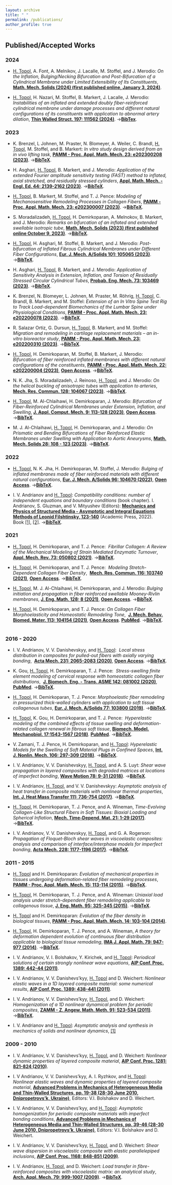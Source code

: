```yaml
---
layout: archive
title: " "
permalink: /publications/
author_profile: true
---
```




## Published/Accepted Works

### 2024


* <ins>H. Topol</ins>, A. Font, A. Melnikov, J. Lacalle, M. Stoffel, and J. Merodio:
_On the Inflation, Bulging/Necking Bifurcation and Post-Bifurcation of a Cylindrical Membrane under Limited Extensibility of Its Constituents_,
[**Math. Mech. Solids (2024) (first published online, January 3, 2024)**](https://doi.org/10.1177/10812865231214262).<br/>

* <ins>H. Topol</ins>, H. Nazari, M. Stoffel, B. Markert, J. Lacalle, J. Merodio:
_Instabilities of an inflated and extended doubly fiber-reinforced cylindrical membrane under damage processes
and different natural configurations of its constituents with application to abnormal artery dilation_,
[**Thin Walled Struct. 197: 111562 (2024)**](https://doi.org/10.1016/j.tws.2024.111562).
&rarr;[**BibTex**](https://heikotopol.github.io/publications/ThinWalledStruct2024.bib).<br/>

### 2023 

* K. Brenzel, L Johnen, M. Praster, N. Blomeyer, A. Weiler, C. Brandl, <ins>H. Topol</ins>,  M. Stoffel, and B. Markert:
_In vitro study design derived from an in vivo lifting task_,
[**PAMM - Proc. Appl. Math. Mech. 23: e202300208 (2023)**](https://doi.org/10.1002/pamm.202300208).
 &rarr;[**BibTeX**](https://heikotopol.github.io/publications/PAMM_GAMM2023DresdenBrenzel.bib).<br/>

* H. Asghari, <ins>H. Topol</ins>, B. Markert, and J. Merodio:
_Application of the extended Fourier amplitude sensitivity testing (FAST) method to inflated, axial stretched, and residually stressed cylinders_,
[**Appl. Math. Mech. - Engl. Ed. 44: 2139-2162 (2023)**](https://doi.org/10.1007/s10483-023-3060-6).
 &rarr;[**BibTeX**](https://heikotopol.github.io/publications/ApplMathMech2023.bib).<br/>

*  <ins>H. Topol</ins>, B. Markert, M. Stoffel, and T. J. Pence:
  _Modeling of Mechanosensitive Remodeling Processes in Collagen Fibers_,
[**PAMM - Proc. Appl. Math. Mech. 23: e202300007 (2023)**](https://doi.org/10.1002/pamm.202300007).
 &rarr;[**BibTeX**](https://heikotopol.github.io/publications/PAMM_GAMM2023Dresden.bib).<br/> 

* S. Moradalizadeh, <ins>H. Topol</ins>, H. Demirkoparan, A. Melnokov, B. Markert, and J. Merodio:
  _Remarks on bifurcation of an inflated and extended swellable isotropic tube_,
  [**Math. Mech. Solids (2023) (first published online October 9, 2023)**](https://doi.org/10.1177/10812865231190845).
 &rarr;[**BibTeX**](https://heikotopol.github.io/publications/MathMechSolids2023Isotropic.bib).<br/>

* <ins>H. Topol</ins>, H. Asghari, M. Stoffel, B. Markert, and J. Merodio: 
_Post-bifurcation of Inflated Fibrous Cylindrical Membranes under Different Fiber Configurations_,
[**Eur. J. Mech. A/Solids 101: 105065 (2023)**](https://doi.org/10.1016/j.euromechsol.2023.105065).
 &rarr;[**BibTeX**](https://heikotopol.github.io/publications/EurJMechA2023.bib).<br/> 

* H. Asghari, <ins>H. Topol</ins>, B. Markert, and J. Merodio:
_Application of Sensitivity Analysis in Extension, Inflation, and Torsion of Residually Stressed Circular Cylindrical Tubes_,
[**Probab. Eng. Mech.  73: 103469 (2023)**](https://doi.org/10.1016/j.probengmech.2023.103469).
&rarr;[**BibTeX**](https://heikotopol.github.io/publications/ProbabEngMech2023.bib).<br/> 

* K. Brenzel, N. Blomeyer, L. Johnen, M. Praster, M. Röhrig, <ins>H. Topol</ins>, C. Brandl, B. Markert, and M. Stoffel: 
_Extension of an In Vitro Spine Test Rig to Track Load-dependent Biomechanics of the Lumbar Spine under Physiological Conditions_,
[**PAMM - Proc. Appl. Math. Mech. 23: e202200078 (2023)**](https://doi.org/10.1002/pamm.202200078).
&rarr;[**BibTeX**](https://heikotopol.github.io/publications/PAMM_GAMM23_Brenzel.bib).<br/> 

* R. Salazar Ortiz, G. Dursun, <ins>H. Topol</ins>, B. Markert, and M. Stoffel: 
_Migration and remodeling in cartilage replacement materials – an in-vitro bioreactor study_,
[**PAMM - Proc. Appl. Math. Mech. 23: e202200310 (2023)**](https://doi.org/10.1002/pamm.202200310).
&rarr;[**BibTeX**](https://heikotopol.github.io/publications/PAMM_GAMM23_Salazar.bib).<br/> 

* <ins>H. Topol</ins>, H. Demirkoparan, M. Stoffel, B. Markert, J. Merodio: 
_Bifurcation of fiber reinforced inflated membranes with different natural configurations of the constituents_,
[**PAMM - Proc. Appl. Math. Mech. 22: e202200004 (2023)**](https://doi.org/10.1002/pamm.202200004), [**Open Access**](https://onlinelibrary.wiley.com/doi/epdf/10.1002/pamm.202200004).
&rarr;[**BibTeX**](https://heikotopol.github.io/publications/PAMM2023HT.bib).<br/> 


* N. K. Jha, S. Moradalizadeh, J. Reinoso, <ins>H. Topol</ins>, and J. Merodio: _On the helical buckling of anisotropic tubes with application to arteries_,
[**Mech. Res. Commun. 128: 104067 (2023)**](https://doi.org/10.1016/j.mechrescom.2023.104067).
&rarr;[**BibTeX**](https://heikotopol.github.io/publications/MechResCommun2023.bib).<br/> 

* <ins>H. Topol</ins>, M. Al-Chlaihawi, H. Demirkoparan, J. Merodio:
_Bifurcation of Fiber-Reinforced Cylindrical Membranes under Extension, Inflation, and Swelling_,
[**J. Appl. Comput. Mech. 9: 113-128 (2023)**](https://doi.org/10.22055/JACM.2022.40949.3677), [**Open Access**](https://jacm.scu.ac.ir/article_17657_288228a757d0f496e01686ab2db59de3.pdf).
&rarr;[**BibTeX**](https://heikotopol.github.io/publications/JApplComputMech2023.bib).<br/> 

* M. J. Al-Chlaihawi, <ins>H. Topol</ins>, H. Demirkoparan, and J. Merodio: 
_On Prismatic and Bending Bifurcations of Fiber Reinforced Elastic Membranes under Swelling with Application to Aortic Aneurysms_, 
[**Math. Mech. Solids 28: 108 - 123 (2023)**](https://doi.org/10.1177/10812865211058767).
 &rarr;[**BibTeX**](https://heikotopol.github.io/publications/MathMechSolids2023.bib).<br/>

### 2022

* <ins>H. Topol</ins>, N. K. Jha, H. Demirkoparan, M. Stoffel, J. Merodio:
_Bulging of inflated membranes made of fiber reinforced materials with different natural configurations_,
[**Eur. J. Mech. A/Solids 96: 104670 (2022)**](https://doi.org/10.1016/j.euromechsol.2022.104670), [**Open Access**](https://www.sciencedirect.com/science/article/pii/S0997753822001310/pdfft?md5=6df60cf0761f4d77b9854bd04cf33848&pid=1-s2.0-S0997753822001310-main.pdf).
 &rarr;[**BibTeX**](https://heikotopol.github.io/publications/EurJMechA2022.bib).<br/> 

* I. V. Andrianov and <ins>H. Topol</ins>:
_Compatibility conditions: number of independent equations and boundary conditions_ (book chapter).
I. Andrianov, S. Gluzman, and V. Mityushev (Editors):
[**Mechanics and Physics of Structured Media - Asymptotic and Integral Equations Methods of Leonid Filshtinsky, 123-140**](https://doi.org/10.1016/B978-0-32-390543-5.00011-6)  (Academic Press, 2022).
Book [[1]](https://www.elsevier.com/books/mechanics-and-physics-of-structured-media/andrianov/978-0-323-90543-5),
[[2]](https://www.sciencedirect.com/book/9780323905435/mechanics-and-physics-of-structured-media).
 &rarr;[**BibTeX**](https://heikotopol.github.io/publications/Book2022.bib).<br/>

### 2021

* <ins>H. Topol</ins>, H. Demirkoparan, and T. J. Pence:
 _Fibrillar Collagen: A Review of the Mechanical Modeling of Strain Mediated Enzymatic Turnover_,
[**Appl. Mech. Rev. 73: 050802 (2021)**](https://doi.org/10.1115/1.4052752).
&rarr;[**BibTeX**](https://heikotopol.github.io/publications/ApplMechRev2021.bib).<br/> 

 * <ins>H. Topol</ins>, H. Demirkoparan, and T. J. Pence:
 _Modeling Stretch-Dependent Collagen Fiber Density_,
 [**Mech. Res. Commun. 116: 103740 (2021)**](https://doi.org/10.1016/j.mechrescom.2021.103740), [**Open Access**](https://www.sciencedirect.com/science/article/pii/S0093641321000835/pdfft?md5=3688332b762eb2c887acc85575dc2f4f&pid=1-s2.0-S0093641321000835-main.pdf).
 &rarr;[**BibTeX**](https://heikotopol.github.io/publications/MechResCommun2021.bib).<br/> 

* <ins>H. Topol</ins>, M. J. Al-Chlaihawi, H. Demirkoparan, and J. Merodio:
_Bulging initiation and propagation in fiber reinforced swellable Mooney-Rivlin membranes_,
[**J. Eng. Math. 128: 8  (2021)**](https://doi.org/10.1007/s10665-021-10123-5), [**Open Access**](https://link.springer.com/content/pdf/10.1007/s10665-021-10123-5.pdf).
 &rarr;[**BibTeX**](https://heikotopol.github.io/publications/JEngMath2021.bib).<br/> 

* <ins>H. Topol</ins>, H. Demirkoparan, and T. J. Pence:
_On Collagen Fiber Morphoelasticity and Homeostatic Remodeling Tone_,
 [**J. Mech. Behav. Biomed. Mater. 113: 104154 (2021)**](https://doi.org/10.1016/j.jmbbm.2020.104154), [**Open Access**](https://www.sciencedirect.com/science/article/pii/S1751616120306974/pdfft?md5=cc084c8cb037590a03ce8f0ba960b514&pid=1-s2.0-S1751616120306974-main.pdf). [**PubMed**](https://pubmed.ncbi.nlm.nih.gov/33158790/).
 &rarr;[**BibTeX**](https://heikotopol.github.io/publications/JMechBehavBiomedMater2021.bib).<br/> 
 

### 2016 - 2020

* I. V. Andrianov, V. V. Danishevskyy, and <ins>H. Topol</ins>:
 _Local stress distribution in composites for pulled-out fibers with axially varying bonding_,
 [**Acta Mech. 231: 2065-2083 (2020)**](https://doi.org/10.1007/s00707-020-02634-6), [**Open Access**](https://link.springer.com/content/pdf/10.1007/s00707-020-02634-6.pdf).
&rarr;[**BibTeX**](https://heikotopol.github.io/publications/ActaMech2020.bib).<br/> 

* K. Gou, <ins>H. Topol</ins>, H. Demirkoparan, T. J. Pence:
 _Stress-swelling finite element modeling of cervical response with homeostatic collagen fiber distributions_,
 [**J. Biomech. Eng. - Trans. ASME 142: 081002 (2020)**](https://doi.org/10.1115/1.4045810), [**PubMed**](https://pubmed.ncbi.nlm.nih.gov/31891375/).
 &rarr;[**BibTeX**](https://heikotopol.github.io/publications/JBiomechEng2020.bib).<br/>
 
 * <ins>H. Topol</ins>, H. Demirkoparan, T. J. Pence:
_Morphoelastic fiber remodeling in pressurized thick-walled cylinders with application to soft tissue collagenous tubes_,
[**Eur. J. Mech. A/Solids 77: 103800  (2019)**](https://doi.org/10.1016/j.euromechsol.2019.103800).
 &rarr;[**BibTeX**](https://heikotopol.github.io/publications/EurJMechA2019.bib).<br/>

* <ins>H. Topol</ins>, K. Gou, H. Demirkoparan, and T. J. Pence:
 _Hyperelastic modeling of the combined effects of tissue swelling and deformation-related collagen renewal in fibrous soft tissue_,
[**Biomech. Model. Mechanobiol. 17:1543-1567  (2018)**](https://doi.org/10.1007/s10237-018-1043-6).
[**PubMed**](https://pubmed.ncbi.nlm.nih.gov/29931486/).
 &rarr;[**BibTeX**](https://heikotopol.github.io/publications/BiomechModelMechanobiol2018.bib).<br/>

* V. Zamani, T. J. Pence, H. Demirkoparan, and <ins>H. Topol</ins>:
_Hyperelastic Models for the Swelling of Soft Material Plugs in Confined Spaces_,
[**Int. J. Nonlin. Mech. 106: 297-309 (2018)**](https://doi.org/10.1016/j.ijnonlinmec.2018.04.010).
 &rarr;[**BibTeX**](https://heikotopol.github.io/publications/IntJNonlinMech2018.bib).<br/>
 
* I. V. Andrianov, V. V. Danishevskyy, <ins>H. Topol</ins>, and A. S. Luyt:
_Shear wave propagation in layered composites with degraded matrices at locations of imperfect bonding_,
[**Wave Motion 78: 9-31 (2018)**](https://doi.org/10.1016/j.wavemoti.2017.12.007).
 &rarr;[**BibTeX**](https://heikotopol.github.io/publications/WaveMotion2018.bib).<br/>
 
* I. V. Andrianov, <ins>H. Topol</ins>, and V. V. Danishevskyy:
_Asymptotic analysis of heat transfer in composite materials with nonlinear thermal properties_,
[**Int. J. Heat Mass Transfer 111: 736-754 (2017)**](https://doi.org/10.1016/j.ijheatmasstransfer.2017.03.124).
 &rarr;[**BibTeX**](https://heikotopol.github.io/publications/IntJHeatMassTransfer2017.bib).<br/>
 
* <ins>H. Topol</ins>, H. Demirkoparan, T. J. Pence, and A. Wineman,
_Time-Evolving Collagen-Like Structural Fibers in Soft Tissues: Biaxial Loading and Spherical Inflation_,
[**Mech. Time-Depend. Mat. 21: 1-29 (2017)**](https://doi.org/10.1007/s11043-016-9315-y).
&rarr;[**BibTeX**](https://heikotopol.github.io/publications/MechTimeDependMat2017.bib).<br/>

* I. V. Andrianov, V. V. Danishevskyy, <ins>H. Topol</ins>, and G. A. Rogerson:
_Propagation of Floquet-Bloch shear waves in viscoelastic composites: analysis and comparison of
interface/interphase models for imperfect bonding_,
[**Acta Mech. 228: 1177-1196 (2017)**](https://doi.org/10.1007/s00707-016-1765-4).
&rarr;[**BibTeX**](https://heikotopol.github.io/publications/ActaMech2017.bib).<br/>

### 2011 - 2015

* <ins>H. Topol</ins> and H. Demirkoparan:
_Evolution of mechanical properties in tissues undergoing deformation-related fiber remodeling processes_,
[**PAMM - Proc. Appl. Math. Mech. 15: 113-114 (2015)**](https://doi.org/10.1002/pamm.201510047).
&rarr;[**BibTeX**](https://heikotopol.github.io/publications/ProcApplMathMech2015.bib).<br/>

* <ins>H. Topol</ins>, H. Demirkoparan, T. J. Pence, and A. Wineman:
_Uniaxial load analysis under stretch-dependent fiber remodeling applicable to collagenous tissue_,
[**J. Eng. Math. 95: 325-345 (2015)**](https://doi.org/10.1007/s10665-014-9771-9).
&rarr;[**BibTeX**](https://heikotopol.github.io/publications/JEngMath2015.bib).<br/>

* <ins>H. Topol</ins> and H. Demirkoparan:
_Evolution of the fiber density in biological tissues_,
[**PAMM - Proc. Appl. Math. Mech. 14: 103-104 (2014)**](https://doi.org/10.1002/pamm.201410039).<br/> 

* <ins>H. Topol</ins>, H. Demirkoparan, T. J. Pence, and A. Wineman,
_A theory for deformation dependent evolution of continuous fiber distribution applicable to biological tissue remodeling_,
[**IMA J. Appl. Math. 79: 947-977 (2014)**](https://doi.org/10.1093/imamat/hxu027).
&rarr;[**BibTeX**](https://heikotopol.github.io/publications/IMAJApplMath2014.bib).<br/>

* I. V. Andrianov, V. I. Bolshakov, Y. Kirichek, and <ins>H. Topol</ins>:
_Periodical solutions of certain strongly nonlinear wave equations_,
[**AIP Conf. Proc. 1389: 442-44 (2011)**](https://doi.org/10.1063/1.3636758).<br/> 

* I. V. Andrianov, V. V. Danishevs’kyy, <ins>H. Topol</ins> and D. Weichert:
_Nonlinear elastic waves in a 1D layered composite material: some numerical results_,
[**AIP Conf. Proc. 1389: 438-441  (2011)**](https://doi.org/10.1063/1.3638045).<br/> 

* I. V. Andrianov, V. V. Danishevs’kyy, <ins>H. Topol</ins>, and D. Weichert:
_Homogenization of a 1D nonlinear dynamical problem for periodic composites_,
[**ZAMM - Z. Angew. Math. Meth. 91: 523-534  (2011)**](https://doi.org/10.1002/zamm.201000176).
&rarr;[**BibTeX**](https://heikotopol.github.io/publications/ZAMM2011.bib).<br/>

* I. V. Andrianov and <ins>H. Topol</ins>:
_Asymptotic analysis and synthesis in mechanics of solids and nonlinear dynamics_,
[[1]](https://arxiv.org/abs/1106.1783)<br/> 


### 2009 - 2010

* I. V. Andrianov, V. V. Danishevs’kyy, <ins>H. Topol</ins>, and D. Weichert:
_Nonlinear dynamic properties of layered composite material_,
[**AIP Conf. Proc. 1281: 821-824  (2010)**](https://doi.org/10.1063/1.3498612). <br/> 


* I. V Andrianov, V. V. Danishevs’kyy, A. I. Ryzhkov, and <ins>H. Topol</ins>:
_Nonlinear elastic waves and dynamic properties of layered composite material_,
[**Advanced Problems in Mechanics of Heterogeneous Media and Thin-Walled Structures, pp. 19-38
(28-30 June 2010, Dnipropetrovs’k, Ukraine)**](https://publications.rwth-aachen.de/record/47661),
Editors: V.I. Bolshakov and D. Weichert. <br/> 

* I. V. Andrianov, V. V. Danishevs’kyy, and <ins>H. Topol</ins>:
_Asymptotic homogenization for periodic composite materials with imperfect bonding conditions_,
[**Advanced Problems in Mechanics of Heterogeneous Media and Thin-Walled Structures, pp. 39-46
(28-30 June 2010, Dnipropetrovs’k, Ukraine)**](https://publications.rwth-aachen.de/record/47661),
Editors: V.I. Bolshakov and D. Weichert. <br/> 

* I. V. Andrianov, V. V. Danishevs’kyy, <ins>H. Topol</ins>, and D. Weichert:
_Shear wave dispersion in viscoelastic composite with elastic parallelepiped inclusions_,
[**AIP Conf. Proc. 1168: 848-851  (2009)**](https://doi.org/10.1063/1.3241611). <br/> 

* I. V. Andrianov, <ins>H. Topol</ins>, and D. Weichert:
_Load transfer in fibre-reinforced composites with viscoelastic matrix: an analytical study_,
[**Arch. Appl. Mech. 79: 999-1007  (2009)**](https://doi.org/10.1007/s00419-008-0265-y).
&rarr;[**BibTeX**](https://heikotopol.github.io/publications/ArchApplMech2009.bib).<br/>
